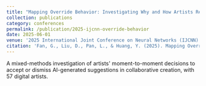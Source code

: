 ```yaml
---
title: "Mapping Override Behavior: Investigating Why and How Artists Reject AI Suggestions in Collaborative Creation (CCF C)"
collection: publications
category: conferences
permalink: /publication/2025-ijcnn-override-behavior
date: 2025-06-01
venue: '2025 International Joint Conference on Neural Networks (IJCNN)'
citation: 'Fan, G., Liu, D., Pan, L., & Huang, Y. (2025). Mapping Override Behavior: Investigating Why and How Artists Reject AI Suggestions in Collaborative Creation. In <i>2025 International Joint Conference on Neural Networks (IJCNN)</i>. IEEE.'
---
```


A mixed-methods investigation of artists' moment-to-moment decisions to accept or dismiss AI-generated suggestions in collaborative creation, with 57 digital artists.

